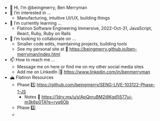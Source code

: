 - 👋 Hi, I’m @beingmerry, Ben Merryman
- 👀 I’m interested in ...
    - Manufacturing, intuitive UI/UX, building things
- 🌱 I’m currently learning ...
    - Flatiron Software Engineering Immersive, 2022-Oct-31, JavaScript, React, Ruby, Ruby on Rails
- 💞️ I’m looking to collaborate on ...
    - Smaller code edits, maintaining projects, building tools
    - See my personal site at 📃 https://beingmerry.github.io/ben-merryman/index.html
- 📫 How to reach me ...
    - Message me on here or find me on my other social media sites
    - Add me on LinkedIn |🔗 https://www.linkedin.com/in/benmerryman
- 🏔️ Flatiron Resources
    - Phase 1️⃣ https://github.com/beingmerry/SENG-LIVE-103122-Phase-1-JS
        - Notes 📝 https://1drv.ms/u/s!ApQnruBM2i6Kgd1j577uj-m3k6p0TA?e=ryq6Ob
    - Phase 2️⃣ 
    -  

<!---
beingmerry/beingmerry is a ✨ special ✨ repository because its `README.md` (this file) appears on your GitHub profile.
You can click the Preview link to take a look at your changes.
--->
